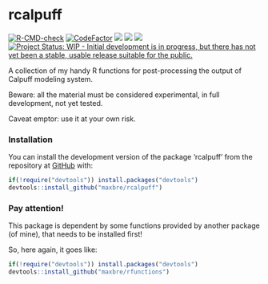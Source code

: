 
<!-- README.md is generated from README.Rmd. Please edit that file -->

# rcalpuff

<!-- badges: start -->

[![R-CMD-check](https://github.com/maxbre/rcalpuff/actions/workflows/R-CMD-check.yaml/badge.svg)](https://github.com/maxbre/rcalpuff/actions/workflows/R-CMD-check.yaml)
[![CodeFactor](https://www.codefactor.io/repository/github/maxbre/rcalpuff/badge/main)](https://www.codefactor.io/repository/github/maxbre/rcalpuff/overview/main)
[![](https://img.shields.io/badge/devel%20version-0.0.1-blue.svg)](https://github.com/maxbre/rcalpuff)
[![](https://img.shields.io/badge/lifecycle-experimental-orange.svg)](https://lifecycle.r-lib.org/articles/stages.html#experimental)
[![](https://img.shields.io/github/languages/code-size/maxbre/rcalpuff.svg)](https://github.com/maxbre/rcalpuff)
[![Project Status: WIP - Initial development is in progress, but there
has not yet been a stable, usable release suitable for the
public.](https://www.repostatus.org/badges/latest/wip.svg)](https://www.repostatus.org/#wip)
<!-- badges: end -->

A collection of my handy R functions for post-processing the output of
Calpuff modeling system.

Beware: all the material must be considered experimental, in full
development, not yet tested.

Caveat emptor: use it at your own risk.

### Installation

You can install the development version of the package ‘rcalpuff’ from
the repository at [GitHub](https://github.com/maxbre/rcalpuff/) with:

``` r
if(!require("devtools")) install.packages("devtools")
devtools::install_github("maxbre/rcalpuff")
```

### Pay attention!

This package is dependent by some functions provided by another package
(of mine), that needs to be installed first!

So, here again, it goes like:

``` r
if(!require("devtools")) install.packages("devtools")
devtools::install_github("maxbre/rfunctions")
```
